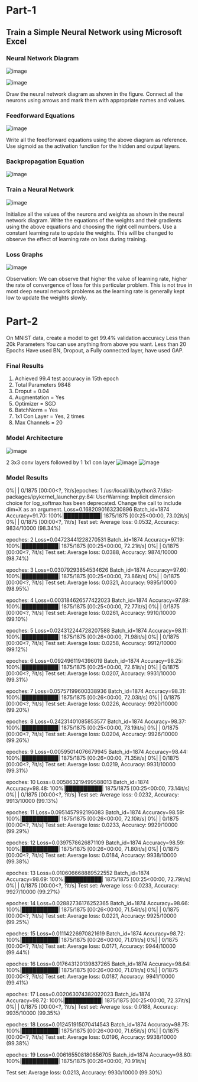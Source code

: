 
# Part-1

## Train a Simple Neural Network using Microsoft Excel

### Neural Network Diagram
![image](https://user-images.githubusercontent.com/10822997/120015673-39abe900-c001-11eb-8658-6110395afb4d.png)

![image](https://user-images.githubusercontent.com/10822997/120015690-40d2f700-c001-11eb-8558-912179fda1eb.png)

Draw the neural network diagram as shown in the figure.
Connect all the neurons using arrows and mark them with appropriate names and values.

### Feedforward Equations

![image](https://user-images.githubusercontent.com/10822997/120015769-59431180-c001-11eb-81e2-92b5e46b8a54.png)

Write all the feedforward equations using the above diagram as reference.
Use sigmoid as the activation function for the hidden and output layers.

### Backpropagation Equation

![image](https://user-images.githubusercontent.com/10822997/120015826-6fe96880-c001-11eb-8e9a-9a44a443892f.png)

### Train a Neural Network

![image](https://user-images.githubusercontent.com/10822997/120015864-7f68b180-c001-11eb-9a70-7a0b0017b3dd.png)

Initialize all the values of the neurons and weights as shown in the neural network diagram.
Write the equations of the weights and their gradients using the above equations and choosing the right cell numbers.
Use a constant learning rate to update the weights. This will be changed to observe the effect of learning rate on loss during training.

### Loss Graphs
![image](https://user-images.githubusercontent.com/10822997/120016009-b6d75e00-c001-11eb-93e9-fbf9396f468b.png)

Observation:
We can observe that higher the value of learning rate, higher the rate of convergence of loss for this particular problem. This is not true in most deep neural network problems as the learning rate is generally kept low to update the weights slowly.

# Part-2
On MNIST data, create a model to get 
99.4% validation accuracy
Less than 20k Parameters
You can use anything from above you want. 
Less than 20 Epochs
Have used BN, Dropout, a Fully connected layer, have used GAP. 

### Final Results
1. Achieved 99.4 test accuracy in 15th epoch
2. Total Parameters 9848
3. Droput = 0.04
4. Augmentation = Yes
5. Optimizer = SGD 
6. BatchNorm  = Yes
7. 1x1 Con Layer = Yes, 2 times
8. Max Channels = 20

### Model Architecture
![image](https://user-images.githubusercontent.com/10822997/120017277-52b59980-c003-11eb-828f-e002e84af90d.png)

2 3x3 conv layers followed by 1 1x1 con layer
![image](https://user-images.githubusercontent.com/10822997/120017445-8395ce80-c003-11eb-8d08-9335c3956bee.png)
![image](https://user-images.githubusercontent.com/10822997/120017555-a3c58d80-c003-11eb-972c-bfb5a821c568.png)

### Model Results
  0%|          | 0/1875 [00:00<?, ?it/s]epoches: 1
/usr/local/lib/python3.7/dist-packages/ipykernel_launcher.py:84: UserWarning: Implicit dimension choice for log_softmax has been deprecated. Change the call to include dim=X as an argument.
Loss=0.1682090163230896 Batch_id=1874 Accuracy=91.70: 100%|██████████| 1875/1875 [00:25<00:00, 73.02it/s]
  0%|          | 0/1875 [00:00<?, ?it/s]
Test set: Average loss: 0.0532, Accuracy: 9834/10000 (98.34%)

epoches: 2
Loss=0.04723441228270531 Batch_id=1874 Accuracy=97.19: 100%|██████████| 1875/1875 [00:25<00:00, 72.21it/s]
  0%|          | 0/1875 [00:00<?, ?it/s]
Test set: Average loss: 0.0388, Accuracy: 9874/10000 (98.74%)

epoches: 3
Loss=0.03079293854534626 Batch_id=1874 Accuracy=97.60: 100%|██████████| 1875/1875 [00:25<00:00, 73.86it/s]
  0%|          | 0/1875 [00:00<?, ?it/s]
Test set: Average loss: 0.0321, Accuracy: 9895/10000 (98.95%)

epoches: 4
Loss=0.003184626577422023 Batch_id=1874 Accuracy=97.89: 100%|██████████| 1875/1875 [00:25<00:00, 72.77it/s]
  0%|          | 0/1875 [00:00<?, ?it/s]
Test set: Average loss: 0.0261, Accuracy: 9910/10000 (99.10%)

epoches: 5
Loss=0.024312244728207588 Batch_id=1874 Accuracy=98.11: 100%|██████████| 1875/1875 [00:26<00:00, 71.98it/s]
  0%|          | 0/1875 [00:00<?, ?it/s]
Test set: Average loss: 0.0258, Accuracy: 9912/10000 (99.12%)

epoches: 6
Loss=0.0924961194396019 Batch_id=1874 Accuracy=98.25: 100%|██████████| 1875/1875 [00:25<00:00, 72.61it/s]
  0%|          | 0/1875 [00:00<?, ?it/s]
Test set: Average loss: 0.0207, Accuracy: 9931/10000 (99.31%)

epoches: 7
Loss=0.05757199600338936 Batch_id=1874 Accuracy=98.31: 100%|██████████| 1875/1875 [00:26<00:00, 72.03it/s]
  0%|          | 0/1875 [00:00<?, ?it/s]
Test set: Average loss: 0.0226, Accuracy: 9920/10000 (99.20%)

epoches: 8
Loss=0.24231401085853577 Batch_id=1874 Accuracy=98.37: 100%|██████████| 1875/1875 [00:25<00:00, 73.19it/s]
  0%|          | 0/1875 [00:00<?, ?it/s]
Test set: Average loss: 0.0204, Accuracy: 9926/10000 (99.26%)

epoches: 9
Loss=0.00595014076679945 Batch_id=1874 Accuracy=98.44: 100%|██████████| 1875/1875 [00:26<00:00, 71.35it/s]
  0%|          | 0/1875 [00:00<?, ?it/s]
Test set: Average loss: 0.0219, Accuracy: 9931/10000 (99.31%)

epoches: 10
Loss=0.005863219499588013 Batch_id=1874 Accuracy=98.48: 100%|██████████| 1875/1875 [00:25<00:00, 73.14it/s]
  0%|          | 0/1875 [00:00<?, ?it/s]
Test set: Average loss: 0.0232, Accuracy: 9913/10000 (99.13%)

epoches: 11
Loss=0.0951457992196083 Batch_id=1874 Accuracy=98.59: 100%|██████████| 1875/1875 [00:26<00:00, 72.10it/s]
  0%|          | 0/1875 [00:00<?, ?it/s]
Test set: Average loss: 0.0233, Accuracy: 9929/10000 (99.29%)

epoches: 12
Loss=0.0397578626871109 Batch_id=1874 Accuracy=98.59: 100%|██████████| 1875/1875 [00:26<00:00, 71.80it/s]
  0%|          | 0/1875 [00:00<?, ?it/s]
Test set: Average loss: 0.0184, Accuracy: 9938/10000 (99.38%)

epoches: 13
Loss=0.010606668889522552 Batch_id=1874 Accuracy=98.69: 100%|██████████| 1875/1875 [00:25<00:00, 72.79it/s]
  0%|          | 0/1875 [00:00<?, ?it/s]
Test set: Average loss: 0.0233, Accuracy: 9927/10000 (99.27%)

epoches: 14
Loss=0.02882736176252365 Batch_id=1874 Accuracy=98.66: 100%|██████████| 1875/1875 [00:26<00:00, 71.54it/s]
  0%|          | 0/1875 [00:00<?, ?it/s]
Test set: Average loss: 0.0221, Accuracy: 9925/10000 (99.25%)

epoches: 15
Loss=0.01114226970821619 Batch_id=1874 Accuracy=98.72: 100%|██████████| 1875/1875 [00:26<00:00, 71.01it/s]
  0%|          | 0/1875 [00:00<?, ?it/s]
Test set: Average loss: 0.0171, Accuracy: 9944/10000 (99.44%)

epoches: 16
Loss=0.017643120139837265 Batch_id=1874 Accuracy=98.64: 100%|██████████| 1875/1875 [00:26<00:00, 71.01it/s]
  0%|          | 0/1875 [00:00<?, ?it/s]
Test set: Average loss: 0.0187, Accuracy: 9941/10000 (99.41%)

epoches: 17
Loss=0.002063074382022023 Batch_id=1874 Accuracy=98.72: 100%|██████████| 1875/1875 [00:25<00:00, 72.37it/s]
  0%|          | 0/1875 [00:00<?, ?it/s]
Test set: Average loss: 0.0188, Accuracy: 9935/10000 (99.35%)

epoches: 18
Loss=0.012451915070414543 Batch_id=1874 Accuracy=98.75: 100%|██████████| 1875/1875 [00:26<00:00, 71.65it/s]
  0%|          | 0/1875 [00:00<?, ?it/s]
Test set: Average loss: 0.0196, Accuracy: 9938/10000 (99.38%)

epoches: 19
Loss=0.006165508180856705 Batch_id=1874 Accuracy=98.80: 100%|██████████| 1875/1875 [00:26<00:00, 70.91it/s]

Test set: Average loss: 0.0213, Accuracy: 9930/10000 (99.30%)

